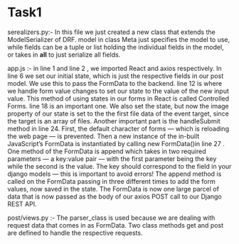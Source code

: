 # Task1

serealizers.py:-
In this file we just created a new class that extends the ModelSerializer of DRF. model in class Meta just specifies the model to use, while
fields can be a tuple or list holding the individual fields in the model, or takes in __all__ to just serialize all fields.


app.js :-
in line 1 and line 2 , we imported React and axios respectively.
In line 6 we set our initial state, which is just the respective fields in our post model. We use this to pass the FormData to the backend.
line 12 is where we handle form value changes to set our state to the value of the new input value. This method of using states in our forms in React is called Controlled Forms.
line 18 is an important one. We also set the state, but now the image property of our state is set to the the first file data of the event target, since the target is an array 
of files.
Another important part is the handleSubmit method in line 24. First, the default character of forms — which is reloading the web page — is prevented. Then a new instance of the 
in-built JavaScript’s FormData is instantiated by calling new FormData()in line 27 . One method of the FormData is append which takes in two required parameters — a key:value 
pair — with the first parameter being the key while the second is the value. The key should correspond to the field in your django models — this is important to avoid errors! 
The append method is called on the FormData passing in three different times to add the form values, now saved in the state. The FormData is now one large parcel of data that
is now passed as the body of our axios POST call to our Django REST API.

post/views.py :-
The parser_class is used because we are dealing with request data that comes in as FormData. Two class methods get and post are defined to handle the respective requests.

